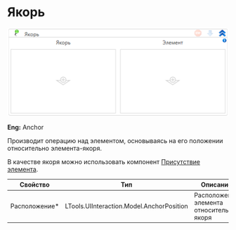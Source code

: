 # Якорь

![](../../../resources/activities/basic/uiinteraction/image-546.png)

**Eng:** Anchor

Производит операцию над элементом, основываясь на его положении относительно элемента-якоря.

В качестве якоря можно использовать компонент [Присутствие элемента](https://docs.primo-rpa.ru/primo-rpa/g_elements/el_basic/els_uiinteraction/el_exists).

| Свойство       | Тип                                       | Описание                                 |
| -------------- | ----------------------------------------- | ---------------------------------------- |
| Расположение\* | LTools.UIInteraction.Model.AnchorPosition | Расположение элемента относительно якоря |
